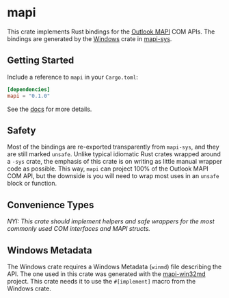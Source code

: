 # mapi
This crate implements Rust bindings for the [Outlook MAPI](https://learn.microsoft.com/en-us/office/client-developer/outlook/mapi/outlook-mapi-reference) COM APIs. The bindings are generated by the [Windows](https://github.com/microsoft/windows-rs) crate in [mapi-sys](https://crates.io/crates/mapi-sys).

## Getting Started
Include a reference to `mapi` in your `Cargo.toml`:
```toml
[dependencies]
mapi = "0.1.0"
```

See the [docs](https://docs.rs/mapi/) for more details.

## Safety
Most of the bindings are re-exported transparently from `mapi-sys`, and they are still marked `unsafe`. Unlike typical idiomatic Rust crates wrapped around a `-sys` crate, the emphasis of this crate is on writing as little manual wrapper code as possible. This way, `mapi` can project 100% of the Outlook MAPI COM API, but the downside is you will need to wrap most uses in an `unsafe` block or function.

## Convenience Types
_NYI: This crate should implement helpers and safe wrappers for the most commonly used COM interfaces and MAPI structs._

## Windows Metadata
The Windows crate requires a Windows Metadata (`winmd`) file describing the API. The one used in this crate was generated with the [mapi-win32md](https://github.com/wravery/mapi-win32md) project. This crate needs it to use the `#[implement]` macro from the Windows crate. 
